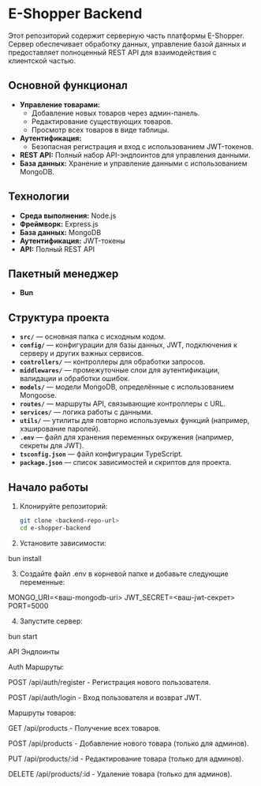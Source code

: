# E-Shopper Backend

Этот репозиторий содержит серверную часть платформы E-Shopper. Сервер обеспечивает обработку данных, управление базой данных и предоставляет полноценный REST API для взаимодействия с клиентской частью.

## Основной функционал

- **Управление товарами:**
  - Добавление новых товаров через админ-панель.
  - Редактирование существующих товаров.
  - Просмотр всех товаров в виде таблицы.
- **Аутентификация:**
  - Безопасная регистрация и вход с использованием JWT-токенов.
- **REST API:** Полный набор API-эндпоинтов для управления данными.
- **База данных:** Хранение и управление данными с использованием MongoDB.

## Технологии

- **Среда выполнения:** Node.js
- **Фреймворк:** Express.js
- **База данных:** MongoDB
- **Аутентификация:** JWT-токены
- **API:** Полный REST API

## Пакетный менеджер

- **Bun**

## Структура проекта

- **`src/`** — основная папка с исходным кодом.
- **`config/`** — конфигурации для базы данных, JWT, подключения к серверу и других важных сервисов.
- **`controllers/`** — контроллеры для обработки запросов.
- **`middlewares/`** — промежуточные слои для аутентификации, валидации и обработки ошибок.
- **`models/`** — модели MongoDB, определённые с использованием Mongoose.
- **`routes/`** — маршруты API, связывающие контроллеры с URL.
- **`services/`** — логика работы с данными.
- **`utils/`** — утилиты для повторно используемых функций (например, хэширование паролей).
- **`.env`** — файл для хранения переменных окружения (например, секреты для JWT).
- **`tsconfig.json`** — файл конфигурации TypeScript.
- **`package.json`** — список зависимостей и скриптов для проекта.

## Начало работы

1. Клонируйте репозиторий:

   ```bash
   git clone <backend-repo-url>
   cd e-shopper-backend

   ```

2. Установите зависимости:

bun install

3. Создайте файл .env в корневой папке и добавьте следующие переменные:

MONGO_URI=<ваш-mongodb-uri>
JWT_SECRET=<ваш-jwt-секрет>
PORT=5000

4. Запустите сервер:

bun start

API Эндпоинты

Auth Маршруты:

POST /api/auth/register - Регистрация нового пользователя.

POST /api/auth/login - Вход пользователя и возврат JWT.

Маршруты товаров:

GET /api/products - Получение всех товаров.

POST /api/products - Добавление нового товара (только для админов).

PUT /api/products/:id - Редактирование товара (только для админов).

DELETE /api/products/:id - Удаление товара (только для админов).
